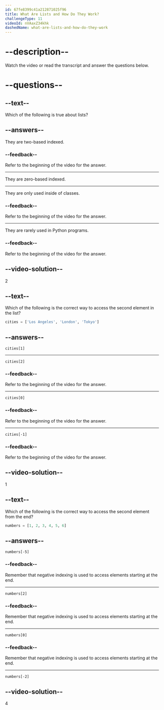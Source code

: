 ```yaml
---
id: 67fe8399c41a212871025f96
title: What Are Lists and How Do They Work?
challengeType: 11
videoId: nVAaxZ34khk
dashedName: what-are-lists-and-how-do-they-work
---
```


# --description--

Watch the video or read the transcript and answer the questions below.

# --questions--

## --text--

Which of the following is true about lists?

## --answers--

They are two-based indexed.

### --feedback--

Refer to the beginning of the video for the answer.

---

They are zero-based indexed.

---

They are only used inside of classes.

### --feedback--

Refer to the beginning of the video for the answer.

---

They are rarely used in Python programs.

### --feedback--

Refer to the beginning of the video for the answer.

## --video-solution--

2

## --text--

Which of the following is the correct way to access the second element in the list?

```py
cities = ['Los Angeles', 'London', 'Tokyo']
```

## --answers--

`cities[1]`

---

`cities[2]`

### --feedback--

Refer to the beginning of the video for the answer.

---

`cities[0]`

### --feedback--

Refer to the beginning of the video for the answer.

---

`cities[-1]`

### --feedback--

Refer to the beginning of the video for the answer.

## --video-solution--

1

## --text--

Which of the following is the correct way to access the second element from the end?

```py
numbers = [1, 2, 3, 4, 5, 6]
```

## --answers--

`numbers[-5]`

### --feedback--

Remember that negative indexing is used to access elements starting at the end.

---

`numbers[2]`

### --feedback--

Remember that negative indexing is used to access elements starting at the end.

---

`numbers[0]`

### --feedback--

Remember that negative indexing is used to access elements starting at the end.

---

`numbers[-2]`

## --video-solution--

4

